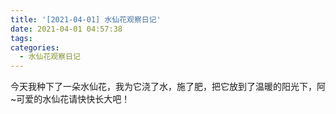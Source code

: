 ```yaml
---
title: '[2021-04-01] 水仙花观察日记'
date: 2021-04-01 04:57:38
tags:
categories:
  - 水仙花观察日记
---
```


今天我种下了一朵水仙花，我为它浇了水，施了肥，把它放到了温暖的阳光下，阿~可爱的水仙花请快快长大吧！